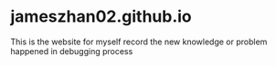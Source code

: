 # jameszhan02.github.io

This is the website for myself record the new knowledge or problem happened in debugging process
